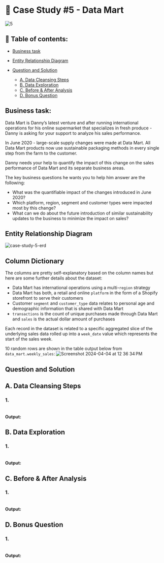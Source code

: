 # 🛒 Case Study #5 - Data Mart
![5](https://github.com/bachbaongan/Portfolio_Data/assets/144385168/c4e43105-9fb0-4994-abe3-07eb03cbf101)

## 📖 Table of contents:

* [Business task](https://github.com/bachbaongan/Portfolio_Data/blob/main/SQL/8_week_SQL_Challenge/Case%20Study%20%235/README.md#business-task)
* [Entity Relationship Diagram](https://github.com/bachbaongan/Portfolio_Data/blob/main/SQL/8_week_SQL_Challenge/Case%20Study%20%235/README.md#entity-relationship-diagram)
* [Question and Solution](https://github.com/bachbaongan/Portfolio_Data/blob/main/SQL/8_week_SQL_Challenge/Case%20Study%20%235/README.md#question-and-solution)

  * [A. Data Cleansing Steps](https://github.com/bachbaongan/Portfolio_Data/blob/main/SQL/8_week_SQL_Challenge/Case%20Study%20%235/README.md#a-data-cleansing-steps)
  * [B. Data Exploration](https://github.com/bachbaongan/Portfolio_Data/blob/main/SQL/8_week_SQL_Challenge/Case%20Study%20%235/README.md#b-data-exploration)
  * [C. Before & After Analysis](https://github.com/bachbaongan/Portfolio_Data/blob/main/SQL/8_week_SQL_Challenge/Case%20Study%20%235/README.md#c-before--after-analysis)
  * [D. Bonus Question](https://github.com/bachbaongan/Portfolio_Data/blob/main/SQL/8_week_SQL_Challenge/Case%20Study%20%235/README.md#d-bonus-question)
    
## Business task: 
Data Mart is Danny’s latest venture and after running international operations for his online supermarket that specializes in fresh produce - Danny is asking for your support to analyze his sales performance.

In June 2020 - large-scale supply changes were made at Data Mart. All Data Mart products now use sustainable packaging methods in every single step from the farm to the customer.

Danny needs your help to quantify the impact of this change on the sales performance of Data Mart and its separate business areas.

The key business questions he wants you to help him answer are the following:

* What was the quantifiable impact of the changes introduced in June 2020?
* Which platform, region, segment and customer types were impacted most by this change?
* What can we do about the future introduction of similar sustainability updates to the business to minimize the impact on sales?

## Entity Relationship Diagram
![case-study-5-erd](https://github.com/bachbaongan/Portfolio_Data/assets/144385168/b9b87431-a62d-4118-a5ba-f07f70732cb0)

## Column Dictionary

The columns are pretty self-explanatory based on the column names but here are some further details about the dataset:

* Data Mart has international operations using a multi-`region` strategy
* Data Mart has both, a retail and online `platform` in the form of a Shopify storefront to serve their customers
* Customer `segment` and `customer_type` data relates to personal age and demographic information that is shared with Data Mart
* `transactions` is the count of unique purchases made through Data Mart and `sales` is the actual dollar amount of purchases

Each record in the dataset is related to a specific aggregated slice of the underlying sales data rolled up into a `week_date` value which represents the start of the sales week.

10 random rows are shown in the table output below from `data_mart.weekly_sales`:
![Screenshot 2024-04-04 at 12 36 34 PM](https://github.com/bachbaongan/Portfolio_Data/assets/144385168/baf4afac-9b7d-4d4a-baec-015b8fc3fa10)

## Question and Solution
## A. Data Cleansing Steps
### 1. 
~~~~sql

~~~~
#### Output:

## B. Data Exploration
### 1. 
~~~~sql

~~~~
#### Output:
## C. Before & After Analysis
### 1. 
~~~~sql

~~~~
#### Output:
## D. Bonus Question
### 1. 
~~~~sql

~~~~
#### Output:
